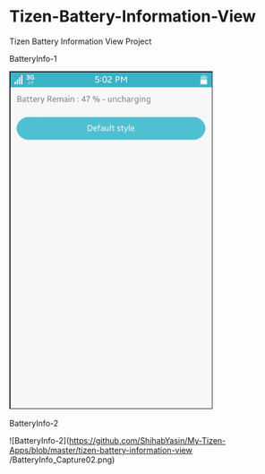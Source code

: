 # Tizen-Battery-Information-View
Tizen Battery Information View Project

BatteryInfo-1

![BatteryInfo-1](https://github.com/ShihabYasin/My-Tizen-Apps/blob/master/tizen-battery-information-view/BatteryInfo_Capture01.png)

BatteryInfo-2

![BatteryInfo-2](https://github.com/ShihabYasin/My-Tizen-Apps/blob/master/tizen-battery-information-view
/BatteryInfo_Capture02.png)
